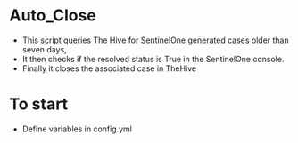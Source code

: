 # Auto_Close

- This script queries The Hive for SentinelOne generated cases older than seven days,
- It then checks if the resolved status is True in the SentinelOne console. 
- Finally it closes the associated case in TheHive

# To start
- Define variables in config.yml
